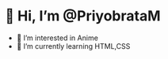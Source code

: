 # 👋 Hi, I’m @PriyobrataM
- 👀 I’m interested in Anime
- 🌱 I’m currently learning HTML,CSS

<!---
PriyobrataM/PriyobrataM is a ✨ special ✨ repository because its `README.md` (this file) appears on your GitHub profile.
You can click the Preview link to take a look at your changes.
--->
